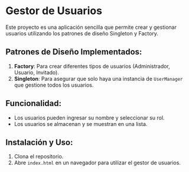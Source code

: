 # Gestor de Usuarios

Este proyecto es una aplicación sencilla que permite crear y gestionar usuarios utilizando los patrones de diseño Singleton y Factory.

## Patrones de Diseño Implementados:

1. **Factory**: Para crear diferentes tipos de usuarios (Administrador, Usuario, Invitado).
2. **Singleton**: Para asegurar que solo haya una instancia de `UserManager` que gestione todos los usuarios.

## Funcionalidad:

- Los usuarios pueden ingresar su nombre y seleccionar su rol.
- Los usuarios se almacenan y se muestran en una lista.

## Instalación y Uso:

1. Clona el repositorio.
2. Abre `index.html` en un navegador para utilizar el gestor de usuarios.
